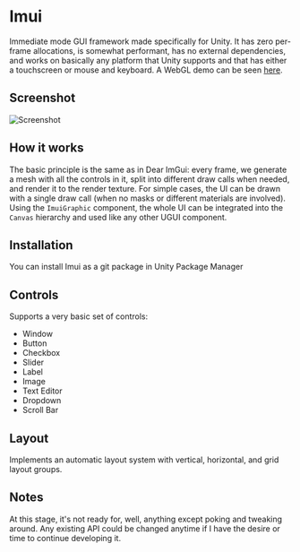 # Imui

Immediate mode GUI framework made specifically for Unity. It has zero per-frame allocations, is somewhat performant, has no external dependencies, and works on basically any platform that Unity supports and that has either a touchscreen or mouse and keyboard. A WebGL demo can be seen [here](https://vape.github.io/imui_demo/).

## Screenshot

![Screenshot](https://raw.githubusercontent.com/vape/Imui/screenshots/Screenshots/screenshot_1.png)

## How it works

The basic principle is the same as in Dear ImGui: every frame, we generate a mesh with all the controls in it, split into different draw calls when needed, and render it to the render texture. For simple cases, the UI can be drawn with a single draw call (when no masks or different materials are involved). Using the `ImuiGraphic` component, the whole UI can be integrated into the `Canvas` hierarchy and used like any other UGUI component.

## Installation

You can install Imui as a git package in Unity Package Manager

## Controls

Supports a very basic set of controls:
* Window
* Button
* Checkbox
* Slider
* Label
* Image
* Text Editor
* Dropdown
* Scroll Bar

## Layout

Implements an automatic layout system with vertical, horizontal, and grid layout groups.

## Notes

At this stage, it's not ready for, well, anything except poking and tweaking around. Any existing API could be changed anytime if I have the desire or time to continue developing it.
